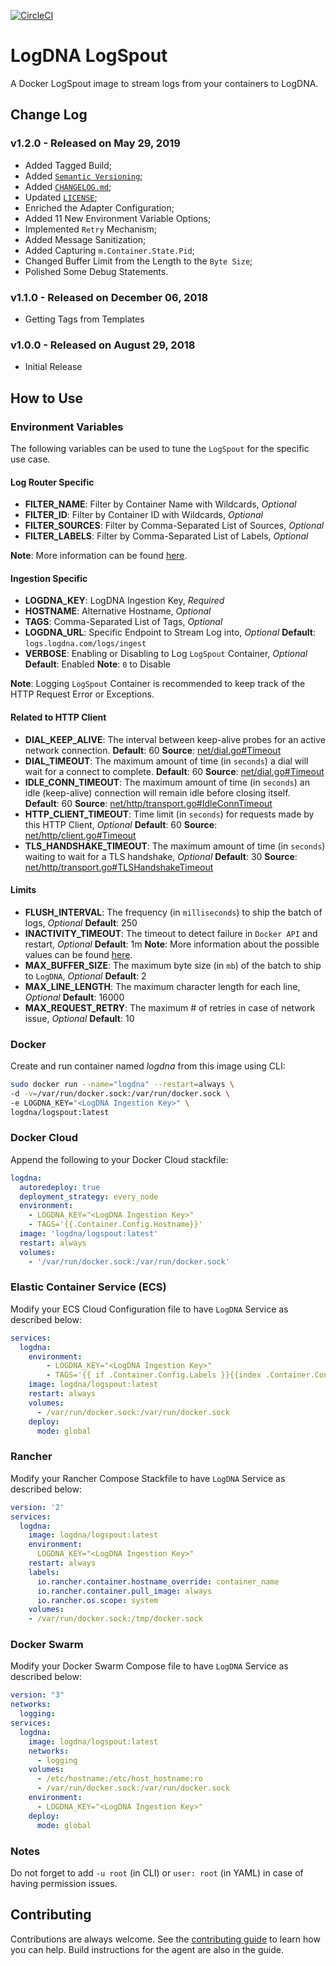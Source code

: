 [![CircleCI](https://circleci.com/gh/logdna/logspout.svg?style=svg)](https://circleci.com/gh/logdna/logspout)

# LogDNA LogSpout

A Docker LogSpout image to stream logs from your containers to LogDNA.

## Change Log

### v1.2.0 - Released on May 29, 2019

* Added Tagged Build;
* Added [`Semantic Versioning`](http://semver.org);
* Added [`CHANGELOG.md`](https://github.com/logdna/logspout/blob/master/CHANGELOG.md);
* Updated [`LICENSE`](https://github.com/logdna/logspout/blob/master/LICENSE);
* Enriched the Adapter Configuration;
* Added 11 New Environment Variable Options;
* Implemented `Retry` Mechanism;
* Added Message Sanitization;
* Added Capturing `m.Container.State.Pid`;
* Changed Buffer Limit from the Length to the `Byte Size`;
* Polished Some Debug Statements.

### v1.1.0 - Released on December 06, 2018

* Getting Tags from Templates

### v1.0.0 - Released on August 29, 2018

* Initial Release

## How to Use

### Environment Variables

The following variables can be used to tune the `LogSpout` for the specific use case.

#### Log Router Specific

* __FILTER_NAME__: Filter by Container Name with Wildcards, *Optional*
* __FILTER_ID__: Filter by Container ID with Wildcards, *Optional*
* __FILTER_SOURCES__: Filter by Comma-Separated List of Sources, *Optional*
* __FILTER_LABELS__: Filter by Comma-Separated List of Labels, *Optional*

__Note__: More information can be found [here](https://github.com/gliderlabs/logspout/tree/0da75a223db992cd5abc836796174588ddfc62b4/routesapi#routes-resource).

#### Ingestion Specific

* __LOGDNA_KEY__: LogDNA Ingestion Key, *Required*
* __HOSTNAME__: Alternative Hostname, *Optional*
* __TAGS__: Comma-Separated List of Tags, *Optional*
* __LOGDNA_URL__: Specific Endpoint to Stream Log into, *Optional*
  __Default__: `logs.logdna.com/logs/ingest`
* __VERBOSE__: Enabling or Disabling to Log `LogSpout` Container, *Optional*
  __Default__: Enabled
  __Note__: `0` to Disable

__Note__: Logging `LogSpout` Container is recommended to keep track of the HTTP Request Error or Exceptions.

#### Related to HTTP Client
* __DIAL_KEEP_ALIVE__: The interval between keep-alive probes for an active network connection.
  __Default__: 60
  __Source__: [net/dial.go#Timeout](https://github.com/golang/go/blob/master/src/net/dial.go#L72-L79)
* __DIAL_TIMEOUT__: The maximum amount of time (in `seconds`) a dial will wait for a connect to complete.
  __Default__: 60
  __Source__: [net/dial.go#Timeout](https://github.com/golang/go/blob/master/src/net/dial.go#L27-L39)
* __IDLE_CONN_TIMEOUT__: The maximum amount of time (in `seconds`) an idle (keep-alive) connection will remain idle before closing itself.
  __Default__: 60
  __Source__: [net/http/transport.go#IdleConnTimeout](https://github.com/golang/go/blob/master/src/net/http/transport.go#L213-L217)
* __HTTP_CLIENT_TIMEOUT__: Time limit (in `seconds`) for requests made by this HTTP Client, *Optional*
  __Default__: 60
  __Source__: [net/http/client.go#Timeout](https://github.com/golang/go/blob/master/src/net/http/client.go#L89-L104)
* __TLS_HANDSHAKE_TIMEOUT__: The maximum amount of time (in `seconds`) waiting to wait for a TLS handshake, *Optional*
  __Default__: 30
  __Source__: [net/http/transport.go#TLSHandshakeTimeout](https://github.com/golang/go/blob/master/src/net/http/transport.go#L171-L173)

#### Limits
* __FLUSH_INTERVAL__: The frequency (in `milliseconds`) to ship the batch of logs, *Optional*
  __Default__: 250
* __INACTIVITY_TIMEOUT__: The timeout to detect failure in `Docker API` and restart, *Optional*
  __Default__: 1m
  __Note__: More information about the possible values can be found [here](https://github.com/gliderlabs/logspout#detecting-timeouts-in-docker-log-streams).
* __MAX_BUFFER_SIZE__: The maximum byte size (in `mb`) of the batch to ship to `LogDNA`, *Optional*
  __Default__: 2
* __MAX_LINE_LENGTH__: The maximum character length for each line, *Optional*
  __Default__: 16000
* __MAX_REQUEST_RETRY__: The maximum # of retries in case of network issue, *Optional*
  __Default__: 10

### Docker

Create and run container named *logdna* from this image using CLI:
```bash
sudo docker run --name="logdna" --restart=always \
-d -v=/var/run/docker.sock:/var/run/docker.sock \
-e LOGDNA_KEY="<LogDNA Ingestion Key>" \
logdna/logspout:latest
```

### Docker Cloud

Append the following to your Docker Cloud stackfile:
```yaml
logdna:
  autoredeploy: true
  deployment_strategy: every_node
  environment:
    - LOGDNA_KEY="<LogDNA Ingestion Key>"
    - TAGS='{{.Container.Config.Hostname}}'
  image: 'logdna/logspout:latest'
  restart: always
  volumes:
    - '/var/run/docker.sock:/var/run/docker.sock'
```

### Elastic Container Service (ECS)

Modify your ECS Cloud Configuration file to have `LogDNA` Service as described below:
```yaml
services:
  logdna:
    environment:
        - LOGDNA_KEY="<LogDNA Ingestion Key>"
        - TAGS='{{ if .Container.Config.Labels }}{{index .Container.Config.Labels "com.amazonaws.ecs.task-definition-family"}}:{{index .Container.Config.Labels "com.amazonaws.ecs.container-name"}}{{ else }}{{.ContainerName}}{{ end }}'
    image: logdna/logspout:latest
    restart: always
    volumes:
      - /var/run/docker.sock:/var/run/docker.sock
    deploy:
      mode: global
```

### Rancher

Modify your Rancher Compose Stackfile to have `LogDNA` Service as described below:
```yaml
version: '2'
services:
  logdna:
    image: logdna/logspout:latest
    environment:
      LOGDNA_KEY="<LogDNA Ingestion Key>"
    restart: always
    labels:
      io.rancher.container.hostname_override: container_name
      io.rancher.container.pull_image: always
      io.rancher.os.scope: system
    volumes:
    - /var/run/docker.sock:/tmp/docker.sock
```

### Docker Swarm

Modify your Docker Swarm Compose file to have `LogDNA` Service as described below:
```yaml
version: "3"
networks:
  logging:
services:
  logdna:
    image: logdna/logspout:latest
    networks:
      - logging
    volumes:
      - /etc/hostname:/etc/host_hostname:ro
      - /var/run/docker.sock:/var/run/docker.sock
    environment:
      - LOGDNA_KEY="<LogDNA Ingestion Key>"
    deploy:
      mode: global
```

### Notes

Do not forget to add `-u root` (in CLI) or `user: root` (in YAML) in case of having permission issues.

## Contributing

Contributions are always welcome. See the [contributing guide](/CONTRIBUTING.md) to learn how you can help. Build instructions for the agent are also in the guide.
